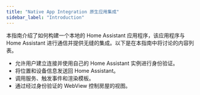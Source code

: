 ```yaml
---
title: "Native App Integration 原生应用集成"
sidebar_label: "Introduction"
---
```

本指南介绍了如何构建一个本地的 Home Assistant 应用程序，该应用程序与 Home Assistant 进行通信并提供无缝的集成。以下是在本指南中将讨论的内容列表。

- 允许用户建立连接并使用自己的 Home Assistant 实例进行身份验证。
- 将位置和设备信息发送回 Home Assistant。
- 调用服务、触发事件和渲染模板。
- 通过经过身份验证的 WebView 控制房屋的视图。